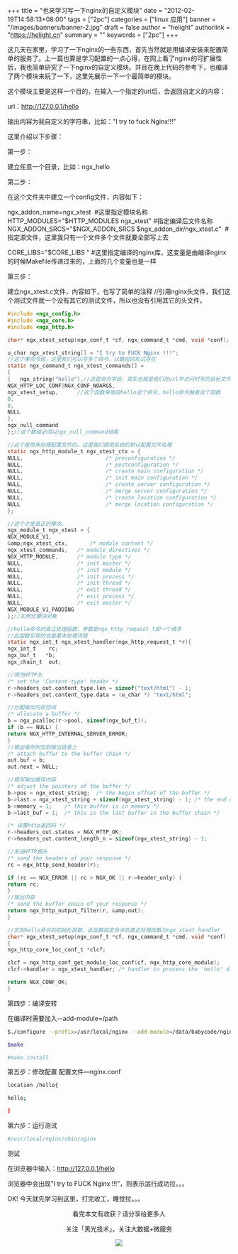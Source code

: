 +++
title = "也来学习写一下nginx的自定义模块"
date = "2012-02-19T14:58:13+08:00"
tags = ["2pc"]
categories = ["linux 应用"]
banner = "/images/banners/banner-2.jpg"
draft = false
author = "helight"
authorlink = "https://helight.cn"
summary = ""
keywords = ["2pc"]
+++

这几天在家里，学习了一下nginx的一些东西，首先当然就是用编译安装来配置简单的服务了。上一篇也算是学习配置的一点心得，在网上看了nginx的可扩展性后，我也简单研究了一下nginx的自定义模块。并且在晚上代码的参考下，也编译了两个模块来玩了一下，这里先展示一下一个最简单的模块。

这个模块主要是这样一个目的，在输入一个指定的url后，会返回自定义的内容：
<!--more-->
url：http://127.0.0.1/hello

输出内容为我自定义的字符串，比如："I try to fuck Nginx!!!"

这里介绍以下步骤：

第一步：

建立任意一个目录，比如：ngx_hello

第二步：

在这个文件夹中建立一个config文件，内容如下：

ngx_addon_name=ngx_xtest  #这里指定模块名称
HTTP_MODULES="$HTTP_MODULES ngx_xtest" #指定编译后文件名称
NGX_ADDON_SRCS="$NGX_ADDON_SRCS $ngx_addon_dir/ngx_xtest.c"  #指定源文件，这里我只有一个文件多个文件就要全部写上去

CORE_LIBS="$CORE_LIBS " #这里指定编译的nginx库，这变量是由编译nginx的时候Makefile传递过来的，上面的几个变量也是一样

第三步：

建立ngx_xtest.c文件，内容如下，也写了简单的注释
//引用nginx头文件，我们这个测试文件就一个没有其它的测试文件，所以也没有引用其它的头文件。
```c
#include <ngx_config.h>
#include <ngx_core.h>
#include <ngx_http.h>

char* ngx_xtest_setup(ngx_conf_t *cf, ngx_command_t *cmd, void *conf);

u_char ngx_xtest_string[] = "I try to FUCK Nginx !!!";
//这个事命令组，这里我们可以写多个命令，以数组的形式存在
static ngx_command_t ngx_xtest_commands[] =
{
{   ngx_string("hello"),//这是命令字段，其实也就是我们在url中访问时写的目标文件
NGX_HTTP_LOC_CONF|NGX_CONF_NOARGS,
ngx_xtest_setup,      //这个函数来响应hello这个命令，hello命令触发这个函数
0,
0,
NULL
},
ngx_null_command
};//这个数组必须以ngx_null_command结尾

//这个是用来处理配置文件的，这里我们使用系统的默认配置文件处理
static ngx_http_module_t ngx_xtest_ctx = {
NULL,                          /* preconfiguration */
NULL,                          /* postconfiguration */
NULL,                          /* create main configuration */
NULL,                          /* init main configuration */
NULL,                          /* create server configuration */
NULL,                          /* merge server configuration */
NULL,                          /* create location configuration */
NULL                           /* merge location configuration */
};

//这个才是真正的模块。
ngx_module_t ngx_xtest = {
NGX_MODULE_V1,
&amp;ngx_xtest_ctx,       /* module context */
ngx_xtest_commands,   /* module directives */
NGX_HTTP_MODULE,      /* module type */
NULL,                 /* init master */
NULL,                 /* init module */
NULL,                 /* init process */
NULL,                 /* init thread */
NULL,                 /* exit thread */
NULL,                 /* exit process */
NULL,                 /* exit master */
NGX_MODULE_V1_PADDING
};//实例化模块对象

//hello命令的真正处理函数，参数是ngx_http_request_t即一个请求
//此函数实现的也是基本处理流程
static ngx_int_t ngx_xtest_handler(ngx_http_request_t *r){
ngx_int_t    rc;
ngx_buf_t   *b;
ngx_chain_t  out;

//填充HTTP头
/* set the 'Content-type' header */
r->headers_out.content_type.len = sizeof("text/html") - 1;
r->headers_out.content_type.data = (u_char *) "text/html";

//分配输出内存空间
/* allocate a buffer */
b = ngx_pcalloc(r->pool, sizeof(ngx_buf_t));
if (b == NULL) {
return NGX_HTTP_INTERNAL_SERVER_ERROR;
}
//输出缓存附加到输出链表上
/* attach buffer to the buffer chain */
out.buf = b;
out.next = NULL;

//填写输出缓存内容
/* adjust the pointers of the buffer */
b->pos = ngx_xtest_string;  /* the begin offset of the buffer */
b->last = ngx_xtest_string + sizeof(ngx_xtest_string) - 1; /* the end offset of the buffer */
b->memory = 1;    /* this buffer is in memory */
b->last_buf = 1;  /* this is the last buffer in the buffer chain */

/* 设置http返回码 */
r->headers_out.status = NGX_HTTP_OK;
r->headers_out.content_length_n = sizeof(ngx_xtest_string) - 1;

//发送HTTP报头
/* send the headers of your response */
rc = ngx_http_send_header(r);

if (rc == NGX_ERROR || rc > NGX_OK || r->header_only) {
return rc;
}
//输出内容
/* send the buffer chain of your response */
return ngx_http_output_filter(r, &amp;out);
}

//实现hello命令的初始化函数，此函数指定命令的真正处理函数为ngx_xtest_handler
char* ngx_xtest_setup(ngx_conf_t *cf, ngx_command_t *cmd, void *conf)
{
ngx_http_core_loc_conf_t *clcf;

clcf = ngx_http_conf_get_module_loc_conf(cf, ngx_http_core_module);
clcf->handler = ngx_xtest_handler; /* handler to process the 'hello' directive */

return NGX_CONF_OK;
}
```
第四步：编译安转

在编译时需要加入--add-module=/path
```sh
$./configure --prefix=/usr/local/nginx --add-module=/data/babycode/nginx/ngx_xmodule/ --with-debug

$make

#make install
```
第五步：修改配置
配置文件—nginx.conf
```sh
location /hello{

hello;

}
```
第六步：运行测试
```sh
#/usr/local/nginx/sbin/nginx
```
测试


在浏览器中输入：http://127.0.0.1/hello

浏览器中会出现"I try to FUCK Nginx !!!"，则表示运行成功拉。。。

OK! 今天就先学习到这里，打完收工，睡觉拉。。。

<center>
看完本文有收获？请分享给更多人<br>

关注「黑光技术」，关注大数据+微服务<br>

![](/images/qrcode_helight_tech.jpg)
</center>
